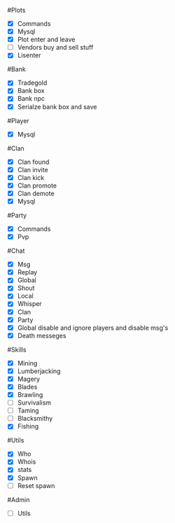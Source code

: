#Plots
- [x] Commands
- [x] Mysql
- [x] Plot enter and leave
- [ ] Vendors buy and sell stuff
- [x] Lisenter

#Bank
- [x] Tradegold
- [x] Bank box
- [x] Bank npc
- [x] Serialze bank box and save

#Player
- [x] Mysql

#Clan
- [X] Clan found
- [X] Clan invite
- [X] Clan kick
- [X] Clan promote
- [X] Clan demote
- [X] Mysql

#Party
- [x] Commands
- [x] Pvp

#Chat
- [x] Msg
- [x] Replay
- [x] Global
- [x] Shout
- [x] Local
- [x] Whisper
- [x] Clan
- [x] Party
- [x] Global disable and ignore players and disable msg's
- [x] Death messeges

#Skills
- [x] Mining
- [x] Lumberjacking
- [x] Magery
- [x] Blades
- [x] Brawling
- [ ] Survivalism
- [ ] Taming
- [ ] Blacksmithy
- [x] Fishing

#Utils
- [x] Who
- [x] Whois
- [x] stats
- [x] Spawn
- [ ] Reset spawn

#Admin
- [ ] Utils
